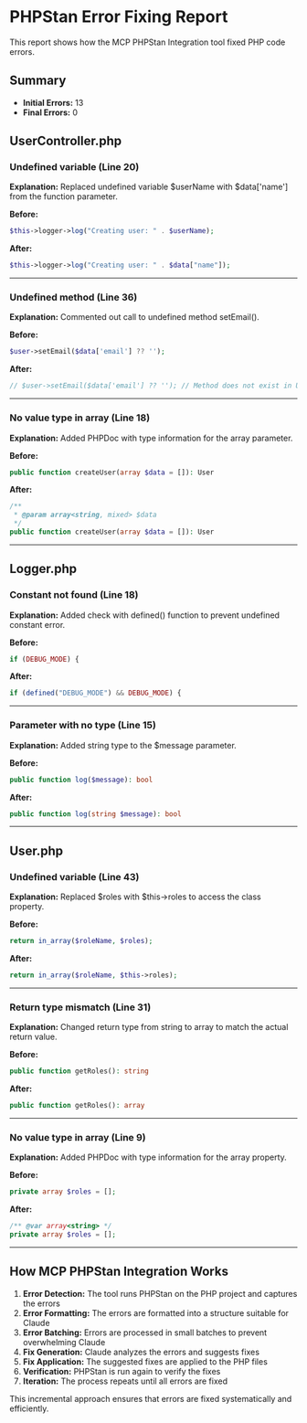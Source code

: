 # PHPStan Error Fixing Report

This report shows how the MCP PHPStan Integration tool fixed PHP code errors.

## Summary

- **Initial Errors:** 13
- **Final Errors:** 0


## UserController.php


### Undefined variable (Line 20)

**Explanation:** Replaced undefined variable $userName with $data['name'] from the function parameter.

**Before:**

```php
$this->logger->log("Creating user: " . $userName);
```

**After:**

```php
$this->logger->log("Creating user: " . $data["name"]);
```

---


### Undefined method (Line 36)

**Explanation:** Commented out call to undefined method setEmail().

**Before:**

```php
$user->setEmail($data['email'] ?? '');
```

**After:**

```php
// $user->setEmail($data['email'] ?? ''); // Method does not exist in User class
```

---


### No value type in array (Line 18)

**Explanation:** Added PHPDoc with type information for the array parameter.

**Before:**

```php
public function createUser(array $data = []): User
```

**After:**

```php
/**
 * @param array<string, mixed> $data
 */
public function createUser(array $data = []): User
```

---


## Logger.php


### Constant not found (Line 18)

**Explanation:** Added check with defined() function to prevent undefined constant error.

**Before:**

```php
if (DEBUG_MODE) {
```

**After:**

```php
if (defined("DEBUG_MODE") && DEBUG_MODE) {
```

---


### Parameter with no type (Line 15)

**Explanation:** Added string type to the $message parameter.

**Before:**

```php
public function log($message): bool
```

**After:**

```php
public function log(string $message): bool
```

---


## User.php


### Undefined variable (Line 43)

**Explanation:** Replaced $roles with $this->roles to access the class property.

**Before:**

```php
return in_array($roleName, $roles);
```

**After:**

```php
return in_array($roleName, $this->roles);
```

---


### Return type mismatch (Line 31)

**Explanation:** Changed return type from string to array to match the actual return value.

**Before:**

```php
public function getRoles(): string
```

**After:**

```php
public function getRoles(): array
```

---


### No value type in array (Line 9)

**Explanation:** Added PHPDoc with type information for the array property.

**Before:**

```php
private array $roles = [];
```

**After:**

```php
/** @var array<string> */
private array $roles = [];
```

---


## How MCP PHPStan Integration Works

1. **Error Detection:** The tool runs PHPStan on the PHP project and captures the errors
2. **Error Formatting:** The errors are formatted into a structure suitable for Claude
3. **Error Batching:** Errors are processed in small batches to prevent overwhelming Claude
4. **Fix Generation:** Claude analyzes the errors and suggests fixes
5. **Fix Application:** The suggested fixes are applied to the PHP files
6. **Verification:** PHPStan is run again to verify the fixes
7. **Iteration:** The process repeats until all errors are fixed

This incremental approach ensures that errors are fixed systematically and efficiently.
